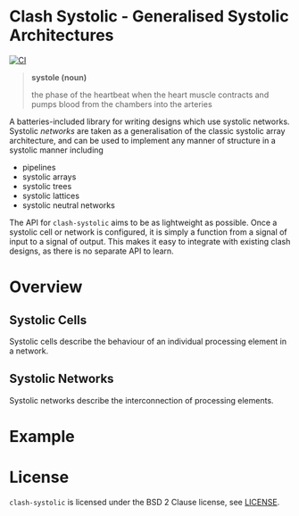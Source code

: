 # Clash Systolic - Generalised Systolic Architectures

[![CI](https://github.com/alex-mckenna/clash-systolic/actions/workflows/ci.yml/badge.svg)](https://github.com/alex-mckenna/clash-systolic/actions/workflows/ci.yml)

> **systole (noun)**
>
> the phase of the heartbeat when the heart muscle contracts and pumps blood
> from the chambers into the arteries

A batteries-included library for writing designs which use systolic networks.
Systolic *networks* are taken as a generalisation of the classic systolic
array architecture, and can be used to implement any manner of structure
in a systolic manner including

  * pipelines
  * systolic arrays
  * systolic trees
  * systolic lattices
  * systolic neutral networks

The API for `clash-systolic` aims to be as lightweight as possible. Once a
systolic cell or network is configured, it is simply a function from a signal
of input to a signal of output. This makes it easy to integrate with existing
clash designs, as there is no separate API to learn.

# Overview
## Systolic Cells

Systolic cells describe the behaviour of an individual processing element in a
network.

## Systolic Networks

Systolic networks describe the interconnection of processing elements.

# Example

# License

`clash-systolic` is licensed under the BSD 2 Clause license, see
[LICENSE](LICENSE).

